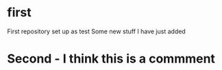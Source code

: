 # first
First repository set up as test
Some new stuff I have just added
# Second - I think this is a commment
